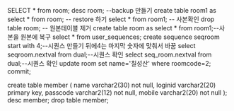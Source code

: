 SELECT * from room;
desc room;
--backup 만들기
create table room1 as select * from room;
-- restore 하기
select * from room1; -- 사본확인
drop table room; -- 원본테이블 제거
create table room as select * from room1;--사본을 원본에 복구
select * from user_sequences;
create sequence seqroom start with 4;--시퀀스 만들기 뒤에4는 마지막 숫자에 맞춰서 바꿈
select seqroom.nextval from dual;--시퀀스 확인
select seq_room.nextval from dual;--시퀀스 확인
update room set name='칠성산' where roomcode=2;
commit;

create table member (
name varchar2(30) not null,
loginid varchar2(20) primary key,
passcode varchar2(12) not null,
mobile varchar2(20) not null
);
desc member;
drop table member;